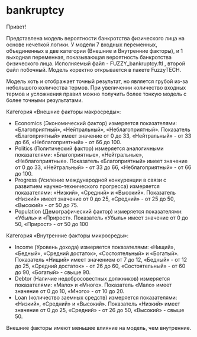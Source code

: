 # bankruptcy
Привет!

Представлена модель вероятности банкротства физического лица на основе нечеткой логики.
У модели 7 входных переменных, объединенных в две категории (Внешние и Внутренние факторы), и 1 выходная переменная, показывающая вероятность банкротства физического лица.
Исполняемый файл - FUZZY_bankruptcy.ftl , второй файл побочный. Модель коректно открывается в пакете FuzzyTECH.

Модель хоть и отображает точный результат, но является грубой из-за небольшого количества термов. При увеличении количество входных термов и усложнения правил можно получить более тонкую модель с более точными результатами.

Категория «Внешние факторы макросреды»:
 - Economics (Экономический фактор) измеряется показателями: «Благоприятный», «Нейтральный», «Неблагоприятный». Показатель «Благоприятный» имеет значение от 0 до 33, «Нейтральный» - от 33 до 66, «Неблагоприятный» - от 66 до 100. 
 - Politics (Политический фактор) измеряется аналогичными показателями: «Благоприятные», «Нейтральные», «Неблагоприятные». Показатель «Благоприятный» имеет значение от 0 до 33, «Нейтральный» - от 33 до 66, «Неблагоприятный» - от 66 до 100.
 - Progress (Усиление международной конкуренции в связи с развитием научно-технического прогресса) измеряется показателями: «Низкий», «Средний» и «Высокий». Показатель «Низкий» имеет значение от 0 до 25, «Средний» - от 25 до 50, «Высокий» - от 50 до 75.
 - Population (Демографический фактор) измеряется показателями: «Убыль» и «Прирост». Показатель «Убыль» имеет значение от 0 до 50, «Прирост» - от 50 до 100

Категория «Внутренние факторы микросреды»:
 - Income (Уровень дохода) измеряется показателями: «Нищий», «Бедный», «Средний достаток», «Состоятельный» и «Богатый». Показатель «Нищий» имеет значением от 7 до 12, «Бедный» - от 12 до 25, «Средний достаток» - от 26 до 60, «Состоятельный» - от 60 до 90, «Богатый» - свыше 90.
 - Debtor (Наличие недобросовестных должников) измеряется показателями: «Мало» и «Много». Показатель «Мало» имеет значение от 0 до 10, «Много» - от 10 до 20.
 - Loan (количество заемных средств) измеряется показателями: «Низкий», «Средний» и «Высокий». Показатель «Низкий» имеет значение от 0 до 25, «Средний» - от 26 до 50, «Высокий» - свыше 50.

Внешние факторы имеют меньшее влияние на модель, чем внутренние.


